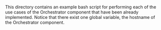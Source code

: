 This directory contains an example bash script for performing each of the use cases of the Orchestrator component that have been already implemented. Notice that there exist one global variable, the hostname of the Orchestrator component.
